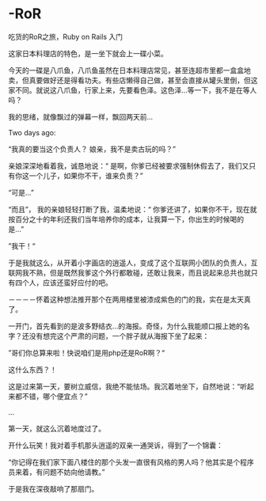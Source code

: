 -RoR
====

吃货的RoR之旅，Ruby on Rails 入门

这家日本料理店的特色，是一坐下就会上一碟小菜。

今天的一碟是八爪鱼，八爪鱼虽然在日本料理店常见，甚至连超市里都一盒盒地卖，但真要做好还是得看功夫。有些店懒得自己做，甚至会直接从罐头里倒，但这家不同。就说这八爪鱼，行家上来，先要看色泽。这色泽...等一下，我不是在等人吗？

我的思绪，就像飘过的弹幕一样，飘回两天前...

Two days ago:

“我真的要当这个负责人？ 娘亲，我不是卖古玩的吗？”

亲娘深深地看着我，诚恳地说：“ 是啊，你爹已经被要求强制休假去了，我们又只有你这一个儿子，如果你不干，谁来负责？”

“可是...”

“而且”， 我的亲娘轻轻打断了我，温柔地说：“ 你爹还讲了，如果你不干，现在就按百分之十的年利还我们当年培养你的成本，让我算一下，你出生的时候喝的是...”

”我干！“

于是我就这么，从开着小字画店的逍遥人，变成了这个互联网小团队的负责人，互联网我不熟，但是既然我爹这个外行都敢碰，还敢让我来，而且说起来总共也就只有四个人，应该还蛮好应付的吧。

－－－－怀着这种想法推开那个在两用楼里被漆成紫色的门的我，实在是太天真了。

一开门，首先看到的是波多野结衣...的海报。奇怪，为什么我能顺口报上她的名字？还没有想完这个严肃的问题，一个胖子就从海报下坐了起来：

”哥们你总算来啦！快说咱们是用php还是RoR啊？“

这什么东西？！

这是过来第一天，要树立威信，我绝不能怯场。我沉着地坐下，自然地说：“听起来都不错，哪个便宜点？”

...

第一天，就这么沉着地度过了。

开什么玩笑！我对着手机那头逍遥的双亲一通哭诉，得到了一个锦囊：

“你记得在我们家下面八楼住的那个头发一直很有风格的男人吗？他其实是个程序员来着，有问题不妨向他请教。”

于是我在深夜敲响了那扇门。
